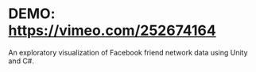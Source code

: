 # DEMO: https://vimeo.com/252674164

An exploratory visualization of Facebook friend network data using Unity and C#.


